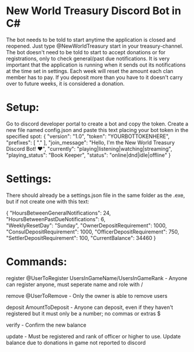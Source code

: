 # New World Treasury Discord Bot in C# 

The bot needs to be told to start anytime the application is closed and reopened. Just type @NewWorldTreasury start in your treasury-channel.
The bot doesn't need to be told to start to accept donations or for registrations, only to check general/past due notifications.
It is very important that the application is running when it sends out its notifications at the time set in settings.
Each week will reset the amount each clan member has to pay.
If you deposit more than you have to it doesn't carry over to future weeks, it is considered a donation.

# Setup:
Go to discord developer portal to create a bot and copy the token. Create a new file named config.json and paste this text placing your bot token in the specified spot:
{
  "version": "1.0",
  "token": "YOURBOTTOKENHERE",
  "prefixes": [ "." ],
  "join_message": "Hello, I'm the New World Treasury Discord Bot! :heart:",
  "currently": "playing|listening|watching|streaming",
  "playing_status": "Book Keeper",
  "status": "online|dnd|idle|offline"
}

# Settings:
There should already be a settings.json file in the same folder as the .exe, but if not create one with this text:

{
  "HoursBetweenGeneralNotifications": 24,  
  "HoursBetweenPastDueNotifications": 6,  
  "WeeklyResetDay": "Sunday",
  "OwnerDepositRequirement": 1000,
  "ConsulDepositRequirement": 1000,
  "OfficerDepositRequirement": 750,
  "SettlerDepositRequirement": 100,
  "CurrentBalance": 34460
}

# Commands:
register @UserToRegister UsersInGameName/UsersInGameRank - Anyone can register anyone, must seperate name and role with /

remove @UserToRemove - Only the owner is able to remove users

deposit AmountToDeposit - Anyone can deposit, even if they haven't registered but it must only be a number; no commas or extras $

verify - Confirm the new balance

update - Must be registered and rank of officer or higher to use. Update balance due to donations in game not reported to discord

